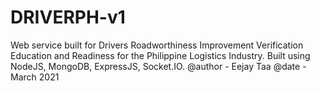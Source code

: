 # DRIVERPH-v1

Web service built for Drivers Roadworthiness Improvement Verification Education and Readiness for the Philippine Logistics Industry. Built using NodeJS, MongoDB, ExpressJS, Socket.IO.
@author - Eejay Taa
@date - March 2021
